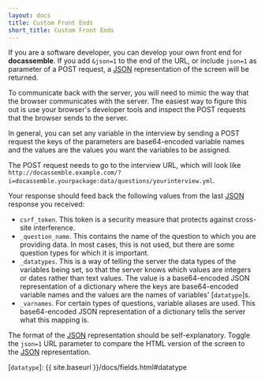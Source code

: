 ```yaml
---
layout: docs
title: Custom Front Ends
short_title: Custom Front Ends
---
```


If you are a software developer, you can develop your own front end
for **docassemble**.  If you add `&json=1` to the end of the URL, or
include `json=1` as parameter of a POST request, a [JSON]
representation of the screen will be returned.

To communicate back with the server, you will need to mimic the way
that the browser communicates with the server.  The easiest way to
figure this out is use your browser's developer tools and inspect the
POST requests that the browser sends to the server.

In general, you can set any variable in the interview by sending a
POST request the keys of the parameters are base64-encoded variable
names and the values are the values you want the variables to be
assigned.

The POST request needs to go to the interview URL, which will look like
`http://docassemble.example.com/?i=docassemble.yourpackage:data/questions/yourinterview.yml`.

Your response should feed back the following values from the last
[JSON] response you received:

* `csrf_token`.  This token is a security measure that protects against
  cross-site interference.
* `_question_name`.  This contains the name of the question to which
  you are providing data.  In most cases, this is not used, but there
  are some question types for which it is important.
* `_datatypes`.  This is a way of telling the server the data types of
  the variables being set, so that the server knows which values are
  integers or dates rather than text values.  The value is a
  base64-encoded JSON representation of a dictionary where the keys
  are base64-encoded variable names and the values are the names of
  variables' [`datatype`]s.
* `_varnames`.  For certain types of questions, variable aliases are
  used.  This base64-encoded JSON representation of a dictionary tells
  the server what this mapping is.

The format of the [JSON] representation should be self-explanatory.
Toggle the `json=1` URL parameter to compare the HTML version of the
screen to the [JSON] representation.

[JSON]: https://en.wikipedia.org/wiki/JSON
[`datatype`]: {{ site.baseurl }}/docs/fields.html#datatype



